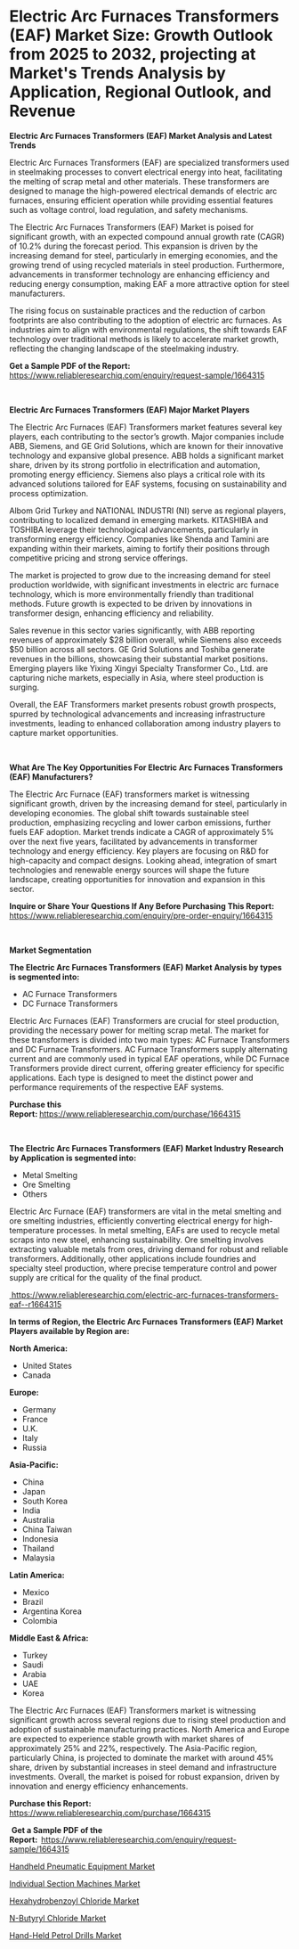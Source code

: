 <p><h1>Electric Arc Furnaces Transformers (EAF) Market Size: Growth Outlook from 2025 to 2032, projecting at Market's Trends Analysis by Application, Regional Outlook, and Revenue</h1></p><p><strong>Electric Arc Furnaces Transformers (EAF) Market Analysis and Latest Trends</strong></p>
<p><p>Electric Arc Furnaces Transformers (EAF) are specialized transformers used in steelmaking processes to convert electrical energy into heat, facilitating the melting of scrap metal and other materials. These transformers are designed to manage the high-powered electrical demands of electric arc furnaces, ensuring efficient operation while providing essential features such as voltage control, load regulation, and safety mechanisms.</p><p>The Electric Arc Furnaces Transformers (EAF) Market is poised for significant growth, with an expected compound annual growth rate (CAGR) of 10.2% during the forecast period. This expansion is driven by the increasing demand for steel, particularly in emerging economies, and the growing trend of using recycled materials in steel production. Furthermore, advancements in transformer technology are enhancing efficiency and reducing energy consumption, making EAF a more attractive option for steel manufacturers. </p><p>The rising focus on sustainable practices and the reduction of carbon footprints are also contributing to the adoption of electric arc furnaces. As industries aim to align with environmental regulations, the shift towards EAF technology over traditional methods is likely to accelerate market growth, reflecting the changing landscape of the steelmaking industry.</p></p>
<p><strong>Get a Sample PDF of the Report:&nbsp;</strong> <a href="https://www.reliableresearchiq.com/enquiry/request-sample/1664315?utm_campaign=1144&utm_medium=2&utm_source=Github&utm_content=ia&utm_term=23032025&utm_id=electric-arc-furnaces-transformers-eaf">https://www.reliableresearchiq.com/enquiry/request-sample/1664315</a></p>
<p>&nbsp;</p>
<p><strong>Electric Arc Furnaces Transformers (EAF) Major Market Players</strong></p>
<p><p>The Electric Arc Furnaces (EAF) Transformers market features several key players, each contributing to the sector’s growth. Major companies include ABB, Siemens, and GE Grid Solutions, which are known for their innovative technology and expansive global presence. ABB holds a significant market share, driven by its strong portfolio in electrification and automation, promoting energy efficiency. Siemens also plays a critical role with its advanced solutions tailored for EAF systems, focusing on sustainability and process optimization.</p><p>Albom Grid Turkey and NATIONAL INDUSTRI (NI) serve as regional players, contributing to localized demand in emerging markets. KITASHIBA and TOSHIBA leverage their technological advancements, particularly in transforming energy efficiency. Companies like Shenda and Tamini are expanding within their markets, aiming to fortify their positions through competitive pricing and strong service offerings.</p><p>The market is projected to grow due to the increasing demand for steel production worldwide, with significant investments in electric arc furnace technology, which is more environmentally friendly than traditional methods. Future growth is expected to be driven by innovations in transformer design, enhancing efficiency and reliability.</p><p>Sales revenue in this sector varies significantly, with ABB reporting revenues of approximately $28 billion overall, while Siemens also exceeds $50 billion across all sectors. GE Grid Solutions and Toshiba generate revenues in the billions, showcasing their substantial market positions. Emerging players like Yixing Xingyi Specialty Transformer Co., Ltd. are capturing niche markets, especially in Asia, where steel production is surging.</p><p>Overall, the EAF Transformers market presents robust growth prospects, spurred by technological advancements and increasing infrastructure investments, leading to enhanced collaboration among industry players to capture market opportunities.</p></p>
<p>&nbsp;</p>
<p><strong>What Are The Key Opportunities For Electric Arc Furnaces Transformers (EAF) Manufacturers?</strong></p>
<p><p>The Electric Arc Furnace (EAF) transformers market is witnessing significant growth, driven by the increasing demand for steel, particularly in developing economies. The global shift towards sustainable steel production, emphasizing recycling and lower carbon emissions, further fuels EAF adoption. Market trends indicate a CAGR of approximately 5% over the next five years, facilitated by advancements in transformer technology and energy efficiency. Key players are focusing on R&D for high-capacity and compact designs. Looking ahead, integration of smart technologies and renewable energy sources will shape the future landscape, creating opportunities for innovation and expansion in this sector.</p></p>
<p><strong>Inquire or Share Your Questions If Any Before Purchasing This Report:</strong> <a href="https://www.reliableresearchiq.com/enquiry/pre-order-enquiry/1664315?utm_campaign=1144&utm_medium=2&utm_source=Github&utm_content=ia&utm_term=23032025&utm_id=electric-arc-furnaces-transformers-eaf">https://www.reliableresearchiq.com/enquiry/pre-order-enquiry/1664315</a></p>
<p>&nbsp;</p>
<p><strong>Market Segmentation</strong></p>
<p><strong>The Electric Arc Furnaces Transformers (EAF) Market Analysis by types is segmented into:</strong></p>
<p><ul><li>AC Furnace Transformers</li><li>DC Furnace Transformers</li></ul></p>
<p><p>Electric Arc Furnaces (EAF) Transformers are crucial for steel production, providing the necessary power for melting scrap metal. The market for these transformers is divided into two main types: AC Furnace Transformers and DC Furnace Transformers. AC Furnace Transformers supply alternating current and are commonly used in typical EAF operations, while DC Furnace Transformers provide direct current, offering greater efficiency for specific applications. Each type is designed to meet the distinct power and performance requirements of the respective EAF systems.</p></p>
<p><strong>Purchase this Report:&nbsp;</strong><a href="https://www.reliableresearchiq.com/purchase/1664315?utm_campaign=1144&utm_medium=2&utm_source=Github&utm_content=ia&utm_term=23032025&utm_id=electric-arc-furnaces-transformers-eaf">https://www.reliableresearchiq.com/purchase/1664315</a></p>
<p>&nbsp;</p>
<p><strong>The Electric Arc Furnaces Transformers (EAF) Market Industry Research by Application is segmented into:</strong></p>
<p><ul><li>Metal Smelting</li><li>Ore Smelting</li><li>Others</li></ul></p>
<p><p>Electric Arc Furnace (EAF) transformers are vital in the metal smelting and ore smelting industries, efficiently converting electrical energy for high-temperature processes. In metal smelting, EAFs are used to recycle metal scraps into new steel, enhancing sustainability. Ore smelting involves extracting valuable metals from ores, driving demand for robust and reliable transformers. Additionally, other applications include foundries and specialty steel production, where precise temperature control and power supply are critical for the quality of the final product.</p></p>
<p><a href="https://www.reliableresearchiq.com/electric-arc-furnaces-transformers-eaf--r1664315?utm_campaign=1144&utm_medium=2&utm_source=Github&utm_content=ia&utm_term=23032025&utm_id=electric-arc-furnaces-transformers-eaf">&nbsp;https://www.reliableresearchiq.com/electric-arc-furnaces-transformers-eaf--r1664315</a></p>
<p><strong>In terms of Region, the Electric Arc Furnaces Transformers (EAF) Market Players available by Region are:</strong></p>
<p>
    <p> <strong> North America: </strong>
        <ul>
            <li>United States</li>
            <li>Canada</li>
        </ul>
        </p> 
    <p> <strong> Europe: </strong>
        <ul>
            <li>Germany</li>
            <li>France</li>
            <li>U.K.</li>
            <li>Italy</li>
            <li>Russia</li>
        </ul>
        </p> 
    <p> <strong> Asia-Pacific: </strong>
        <ul>
            <li>China</li>
            <li>Japan</li>
            <li>South Korea</li>
            <li>India</li>
            <li>Australia</li>
            <li>China Taiwan</li>
            <li>Indonesia</li>
            <li>Thailand</li>
            <li>Malaysia</li>
        </ul>
        </p> 
    <p> <strong> Latin America: </strong>
        <ul>
            <li>Mexico</li>
            <li>Brazil</li>
            <li>Argentina Korea</li>
            <li>Colombia</li>
        </ul>
        </p> 
    <p> <strong> Middle East & Africa: </strong>
        <ul>
            <li>Turkey</li>
            <li>Saudi</li>
            <li>Arabia</li>
            <li>UAE</li>
            <li>Korea</li>
        </ul>
    </p>
    </p>
<p><p>The Electric Arc Furnaces (EAF) Transformers market is witnessing significant growth across several regions due to rising steel production and adoption of sustainable manufacturing practices. North America and Europe are expected to experience stable growth with market shares of approximately 25% and 22%, respectively. The Asia-Pacific region, particularly China, is projected to dominate the market with around 45% share, driven by substantial increases in steel demand and infrastructure investments. Overall, the market is poised for robust expansion, driven by innovation and energy efficiency enhancements.</p></p>
<p><strong>Purchase this Report: </strong><a href="https://www.reliableresearchiq.com/purchase/1664315?utm_campaign=1144&utm_medium=2&utm_source=Github&utm_content=ia&utm_term=23032025&utm_id=electric-arc-furnaces-transformers-eaf">https://www.reliableresearchiq.com/purchase/1664315</a></p>
<p>&nbsp;<strong>Get a Sample PDF of the Report:&nbsp;&nbsp;</strong><a href="https://www.reliableresearchiq.com/enquiry/request-sample/1664315?utm_campaign=1144&utm_medium=2&utm_source=Github&utm_content=ia&utm_term=23032025&utm_id=electric-arc-furnaces-transformers-eaf">https://www.reliableresearchiq.com/enquiry/request-sample/1664315</a></p>
<p><strong></strong></p>
<p><p><a href="https://github.com/mukaithaisia/Market-Research-Report-List-1/blob/main/handheld-pneumatic-equipment-market.md?utm_campaign=1144&utm_medium=2&utm_source=Github&utm_content=ia&utm_term=23032025&utm_id=electric-arc-furnaces-transformers-eaf">Handheld Pneumatic Equipment Market</a></p><p><a href="https://github.com/langolaskark/Market-Research-Report-List-1/blob/main/individual-section-machines-market.md?utm_campaign=1144&utm_medium=2&utm_source=Github&utm_content=ia&utm_term=23032025&utm_id=electric-arc-furnaces-transformers-eaf">Individual Section Machines Market</a></p><p><a href="https://github.com/hiwanatalak/Market-Research-Report-List-1/blob/main/hexahydrobenzoyl-chloride-market.md?utm_campaign=1144&utm_medium=2&utm_source=Github&utm_content=ia&utm_term=23032025&utm_id=electric-arc-furnaces-transformers-eaf">Hexahydrobenzoyl Chloride Market</a></p><p><a href="https://github.com/claracpegios/Market-Research-Report-List-1/blob/main/n-butyryl-chloride-market.md?utm_campaign=1144&utm_medium=2&utm_source=Github&utm_content=ia&utm_term=23032025&utm_id=electric-arc-furnaces-transformers-eaf">N-Butyryl Chloride Market</a></p><p><a href="https://github.com/thatejanet4y/Market-Research-Report-List-1/blob/main/hand-held-petrol-drills-market.md?utm_campaign=1144&utm_medium=2&utm_source=Github&utm_content=ia&utm_term=23032025&utm_id=electric-arc-furnaces-transformers-eaf">Hand-Held Petrol Drills Market</a></p></p>